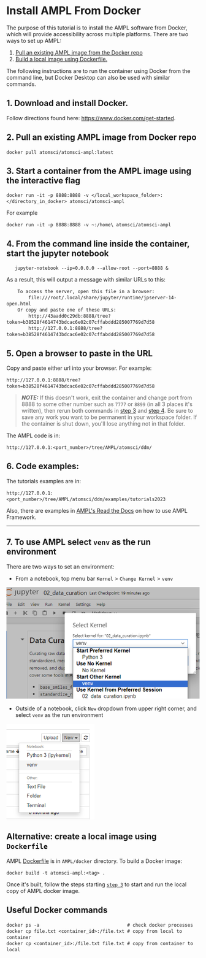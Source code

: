 # Install AMPL From Docker

The purpose of this tutorial is to install the AMPL software from Docker, which will
provide accessibility across multiple platforms. There are two ways to set up AMPL: 

1. [Pull an existing AMPL image from the Docker repo](#2-pull-an-existing-ampl-image-from-docker-repo)
2. [Build a local image using Dockerfile.](#create-a-local-image-using-dockerfile)

The following instructions are to run the container using Docker from the command line, 
but Docker Desktop can also be used with similar commands.

## 1. Download and install Docker.

Follow directions found here: https://www.docker.com/get-started.


## 2. Pull an existing AMPL image from Docker repo

```
docker pull atomsci/atomsci-ampl:latest
```

## 3. Start a container from the AMPL image using the interactive flag

```
docker run -it -p 8888:8888 -v </local_workspace_folder>:</directory_in_docker> atomsci/atomsci-ampl
```
For example
```
docker run -it -p 8888:8888 -v ~:/home\ atomsci/atomsci-ampl
```

## 4. From the command line inside the container, start the jupyter notebook

```
   jupyter-notebook --ip=0.0.0.0 --allow-root --port=8888 &
```

As a result, this will output a message with similar URLs to this:

```
    To access the server, open this file in a browser:
        file:///root/.local/share/jupyter/runtime/jpserver-14-open.html
    Or copy and paste one of these URLs:
        http://43aadd0c29db:8888/tree?token=b38528f4614743bdcac6e02c07cffabddd285007769d7d58
        http://127.0.0.1:8888/tree?token=b38528f4614743bdcac6e02c07cffabddd285007769d7d58
```

## 5. Open a browser to paste in the URL

Copy and paste either url into your browser. For example:

```
http://127.0.0.1:8888/tree?token=b38528f4614743bdcac6e02c07cffabddd285007769d7d58
```

> **_NOTE:_** If this doesn't work, exit the container and change port from 
8888 to some other number such as `7777` or `8899` (in all 3 places it's 
written), then rerun both commands in 
[step 3](#3-run-the-ampl-image-interactively) and 
[step 4](#4-when-inside-the-container-start-the-jupyter-notebook). 
Be sure to save any work you want to be permanent in your workspace folder. 
If the container is shut down, you'll lose anything not in that folder.  

The AMPL code is in:

```
http://127.0.0.1:<port_number>/tree/AMPL/atomsci/ddm/
```

## 6. Code examples:

The tutorials examples are in:

```
http://127.0.0.1:<port_number>/tree/AMPL/atomsci/ddm/examples/tutorials2023
```

Also, there are examples in 
[AMPL's Read the Docs](https://ampl.readthedocs.io/en/latest/) on how to use AMPL Framework.

---

## 7. To use AMPL select `venv` as the run environment

There are two ways to set an environment:

* From a notebook, top menu bar `Kernel` > `Change Kernel` > `venv`

![Select an environment from a notebook](../../docs/source/_static/img/01_install_from_docker_files/docker_notebook_env2.png)

* Outside of a notebook, click `New` dropdown from upper right corner, 
and select `venv` as the run environment

![Select an environment outside of a notebook](../../docs/source/_static/img/01_install_from_docker_files/docker_notebook_env1.png)



## Alternative: create a local image using `Dockerfile`

AMPL [Dockerfile](../../../../docker/Dockerfile) is in `AMPL/docker` directory.
To build a Docker image:

```
docker build -t atomsci-ampl:<tag> .
```

Once it's built, follow the steps starting [`step 3`](#3-run-the-ampl-image-interactively) to start and run the local copy of AMPL docker image.

## Useful Docker commands

```
docker ps -a                                # check docker processes
docker cp file.txt <container_id>:/file.txt # copy from local to container
docker cp <container_id>:/file.txt file.txt # copy from container to local
```
